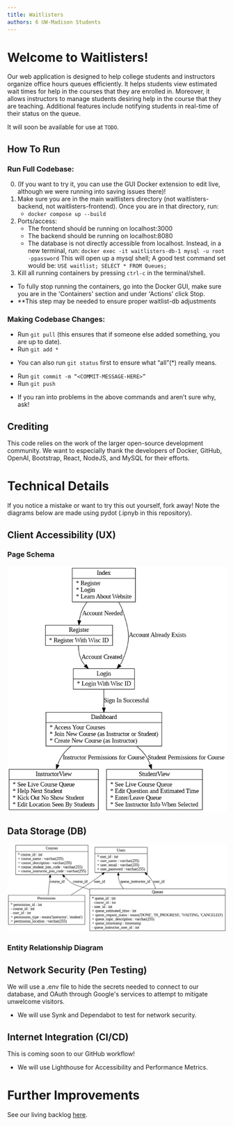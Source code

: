 ```yaml
---
title: Waitlisters
authors: 6 UW-Madison Students
---
```


# Welcome to Waitlisters!

Our web application is designed to help college students and instructors organize office hours queues efficiently. It helps students view estimated wait times for help in the courses that they are enrolled in. Moreover, it allows instructors to manage students desiring help in the course that they are teaching. Additional features include  notifying students in real-time of their status on the queue.

It will soon be available for use at `TODO`.

## How To Run

### Run Full Codebase:
0. (If you want to try it, you can use the GUI Docker extension to edit live, although we were running into saving issues there)!
1. Make sure you are in the main waitlisters directory (not waitlisters-backend, not waitlisters-frontend). Once you are in that directory, run:
	- `docker compose up --build`
2. Ports/access:
	- The frontend should be running on localhost:3000
	- The backend should be running on localhost:8080
	- The database is not directly accessible from localhost. Instead, in a new terminal, run:
		`docker exec -it waitlisters-db-1 mysql -u root -ppassword`
	This will open up a mysql shell; A good test command set would be:
`USE waitlist; SELECT * FROM Queues;`
3. Kill all running containers by pressing `ctrl-c` in the terminal/shell.
- To fully stop running the containers, go into the Docker GUI, make sure you are in the 'Containers' section and under 'Actions' click Stop. 
- **This step may be needed to ensure proper waitlist-db adjustments

### Making Codebase Changes:

* Run `git pull` (this ensures that if someone else added something, you are up to date).
* Run `git add *`
 - You can also run `git status` first to ensure what “all”(*) really means.
* Run `git commit -m “<COMMIT-MESSAGE-HERE>” ` 	
* Run `git push`
 - If you ran into problems in the above commands and aren’t sure why, ask!

## Crediting

This code relies on the work of the larger open-source development community. We want to especially thank the developers of Docker, GitHub, OpenAI, Bootstrap, React, NodeJS, and MySQL for their efforts.

# Technical Details

If you notice a mistake or want to try this out yourself, fork away! Note the diagrams below are made using pydot (.ipnyb in this repository).

## Client Accessibility (UX)

### Page Schema

![Page Schema](ui_schema.png)

## Data Storage (DB)

![Database Schema](database_schema.png)

### Entity Relationship Diagram

## Network Security (Pen Testing)

We will use a .env file to hide the secrets needed to connect to our database, and OAuth through Google's services to attempt to mitigate unwelcome visitors.

* We will use Synk and Dependabot to test for network security.

## Internet Integration (CI/CD)

This is coming soon to our GitHub workflow!

* We will use Lighthouse for Accessibility and Performance Metrics.

# Further Improvements

See our living backlog [here](https://docs.google.com/spreadsheets/d/1pgrmx3J7-0h1hmzTBVAJzuEH_yD-Rbgq2Av7DAyvyyA/edit?usp=sharing).





